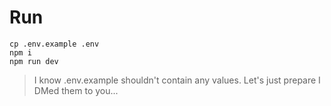 # Run
```
cp .env.example .env
npm i
npm run dev
```

> I know .env.example shouldn't contain any values. Let's just prepare I DMed them to you...
